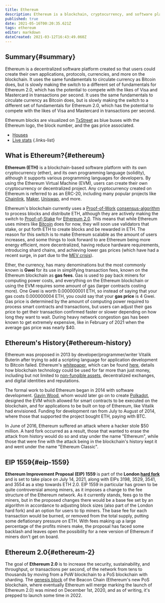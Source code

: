```yaml
---
title: Ethereum
description: Ethereum is a blockchain, cryptocurrency, and software platform where smart contracts and Dapps are built and used.
published: true
date: 2021-05-16T00:20:35.621Z
tags: ethereum
editor: markdown
dateCreated: 2021-03-12T16:43:49.060Z
---
```


## Summary{#summary}

Ethereum is a decentralized software platform created so that users could create their own applications, protocols, currencies, and more on the blockchain. It uses the same fundamentals to circulate currency as Bitcoin does, but is slowly making the switch to a different set of fundamentals for Ethereum 2.0, which has the potential to compete with the likes of Visa and Mastercard in transactions per second. It uses the same fundamentals to circulate currency as Bitcoin does, but is slowly making the switch to a different set of fundamentals for Ethereum 2.0, which has the potential to compete with the likes of Visa and Mastercard in transactions per second.

Ethereum blocks are visualized on [TxStreet](https://www.txstreet.com) as blue buses with the Ethereum logo, the block number, and the gas price associated.

- [Houses](/ethereum/houses)
- [Live stats](/ethereum/live-stats)
{.links-list}

## What is Ethereum?{#ethereum}

**Ethereum (ETH)** is a blockchain-based software platform with its own cryptocurrency (ether), and its own programming language (solidity), although it supports various programming languages for developers. By using the Ethereum Virtual Machine (EVM), users can create their own cryptocurrency or decentralized project. Any cryptocurrency created on Ethereum is referred to as an ERC-20, including many popular projects like [Chainlink](/en/ethereum/houses/chainlink), [Maker](/en/ethereum/houses/maker), [Uniswap](/en/ethereum/houses/uniswap), and more.

Ethereum's blockchain currently uses a [Proof-of-Work](/en/glossary/consensus-algorithms/#proof-of-work) [consensus-algorithm](/en/glossary/consensus-algorithms) to process blocks and distribute ETH, although they are actively making the switch to [Proof-of-Stake](/en/glossary/consensus-algorithms/#proof-of-stake) for [Ethereum 2.0](#ethereum-2). This means that while Ethereum uses miners like [Bitcoin](#bitcoin) does for now, they will soon use validators that stake, or put forth ETH to create blocks and be rewarded in ETH. The reason for this switch is to make Ethereum scalable as the amount of users increases, and some things to look forward to are Ethereum being more energy efficient, more decentralized, having reduce hardware requirements, introducing shard chains, and achieving lower gas prices (which have had a recent surge, in part due to the [MEV crisis](/en/glossary/mining/#mev)).

Ether, the currency, has many denominations but the most commonly known is **Gwei** for its use in simplifying transaction fees, known on the Ethereum blockchain as **gas fees**. Gas is used to pay back miners for computing power costs, and everything on the Ethereum blockchain or using the EVM requires some amount of gas (larger contracts costing more). One Gwei is worth 0.000000001 ETH, so instead of saying that your gas costs 0.000000004 ETH, you could say that your **gas price** is 4 Gwei. Gas price is determined by the amount of computing power required to process smart contracts and transactions, but users can adjust their gas price to get their transaction confirmed faster or slower depending on how long they want to wait. During heavy network congestion gas has been known to get extremely expensive, like in February of 2021 when the average gas price was nearly $40.

## Ethereum's History{#ethereum-history}

Ethereum was proposed in 2013 by developer/programmer/writer Vitalik Buterin after trying to add a scripting language for application development to Bitcoin failed. Ethereum's [whitepaper](/en/glossary/white-paper), which can be found [here](https://docs.google.com/viewerng/viewer?url=http://cryptoverze.com/wp-content/uploads/2018/11/Ethereum-ETH-whitepaper.pdf&hl=en), details how blockchain technology could be used for far more than just money, including but not limited to [non-fungible assets](#nfts), decentralized exchanges, and digital identities and reputations.

The formal work to build Ethereum began in 2014 with software development. [Gavin Wood](https://en.wikipedia.org/wiki/Gavin_Wood), whom would later go on to create [Polkadot](https://polkadot.network/), designed the EVM which allowed for smart contracts to be executed on the blockchain, and for applications to be built on top of Ethereum, like Vitalik had envisioned. Funding for development ran from July to August of 2014, where those that supported the project bought ETH, paying with BTC.

In June of 2016, Ethereum suffered an attack where a hacker stole $50 million. A hard fork occurred as a result, those that wanted to erase the attack from history would do so and stay under the name "Ethereum", while those that were fine with the attack being in the blockchain's history kept it and went under the name "Ethereum Classic".

## EIP 1559{#eip-1559}

**Ethereum Improvement Proposal (EIP) 1559** is part of the **London [hard fork](/glossary/forks)** and is set to take place on July 14, 2021, along with EIPs 3198, 3529, 3541, and 3554 as a step towards ETH 2.0. EIP 1559 in particular has grown to be quite controversial among miners, as it imposes a change to the fee structure of the Ethereum network. As it currently stands, fees go to the miners, but in the proposed changes there would be a base fee set by an algorithm in accordance to adjusting block sizes (also part of the London hard fork) and an option for users to tip miners. The base fee for each transaction would be burned, or removed from the total supply, putting some deflationary pressure on ETH. With fees making up a large percentage of the profits miners make, the proposal has faced some backlash and leaves open the possibility for a new version of Ethereum if miners don't get on board.


## Ethereum 2.0{#ethereum-2}

The goal of **Ethereum 2.0** is to increase the security, sustainability, and throughput, or transactions per second, of the network from tens to thousands by moving from a PoW blockchain to a PoS blockchain with sharding. The [genesis block](#genesis-block) of the Beacon Chain (Ethereum's new PoS blockchain, where eventually Ethereum will merge marking the launch of Ethereum 2.0) was mined on December 1st, 2020, and as of writing, it's prepped to launch some time in 2022. 